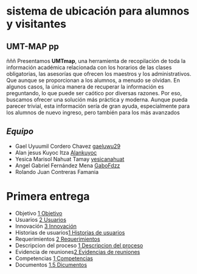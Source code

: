# sistema de ubicación para alumnos y visitantes 
## UMT-MAP pp
ñññ
Presentamos **UMTmap**, una herramienta de recopilación de toda la información académica relacionada con los horarios de las clases obligatorias, las asesorías que ofrecen los maestros y los administrativos. Que aunque se proporcionan a los alumnos, a menudo se olvidan. En algunos casos, la única manera de recuperar la información es preguntando, lo que puede ser caótico por diversas razones. Por eso, buscamos ofrecer una solución más práctica y moderna. Aunque pueda parecer trivial, esta información sería de gran ayuda, especialmente para los alumnos de nuevo ingreso, pero también para los más avanzados
## *Equipo*
- Gael Uyuumil Cordero Chavez [gaeluwu29](https://github.com/gaeluwu29)
- Alan jesus Kuyoc Itza [Alankuyoc](https://github.com/AlanKuyoc) 
- Yesica Marisol Nahuat Tamay [yesicanahuat]() 
- Angel Gabriel Fernández Mena [GaboFdzz](https://github.com/GaboFdzz)
- Rolando Juan Contreras Famania 

# **Primera entrega**
- Objetivo [1 Objetivo](https://github.com/gaeluwu29/Tecnomins/blob/main/Ducumentos/1.1%20Descripcio/1.%20objetivo.md)
- Usuarios [2 Usuarios](https://github.com/gaeluwu29/Tecnomins/blob/main/Ducumentos/1.1%20Descripcio/2.%20Usuario.md)
- Innovación [3 Innovación](https://github.com/gaeluwu29/Tecnomins/blob/main/Ducumentos/1.1%20Descripcio/3.%20Inovacion.md)
- Historias de usuarios[1 Historias de usuarios](https://github.com/gaeluwu29/Tecnomins/blob/main/Ducumentos/1.2%20Requerimientos%20e%20Historias%20de%20usuario/1.%20Historias%20de%20usuario.md)
- Requerimientos [2 Requerimientos](https://github.com/gaeluwu29/Tecnomins/blob/main/Ducumentos/1.2%20Requerimientos%20e%20Historias%20de%20usuario/2.%20requerimientos.md)
- Descripcion del proceso [1 Descripcion del proceso](https://github.com/gaeluwu29/Tecnomins/blob/main/Ducumentos/1.3%20proceso%20de%20desarrollo%20/1.%20Descripci%C3%B3n%20del%20proceso.md)
- Evidencia de reuniones[2 Evidencias de reuniones](https://github.com/gaeluwu29/Tecnomins/blob/main/Ducumentos/1.3%20proceso%20de%20desarrollo%20/2.%20evidencia%20de%20reuniones.md) 
- Competencias [1 Competencias](https://github.com/gaeluwu29/Tecnomins/blob/main/Ducumentos/1.4%20Competencias%20de%20la%20asignatura/1.%20Competencias.md)
- Documentos [1.5 Dicumentos](https://github.com/gaeluwu29/Tecnomins/tree/main/Ducumentos/1.5%20Documentos%20generales)
